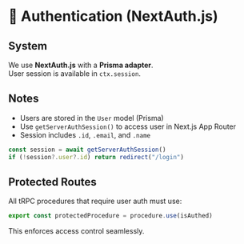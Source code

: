 # 🔐 Authentication (NextAuth.js)

## System

We use **NextAuth.js** with a **Prisma adapter**.  
User session is available in `ctx.session`.

## Notes

- Users are stored in the `User` model (Prisma)
- Use `getServerAuthSession()` to access user in Next.js App Router
- Session includes `.id`, `.email`, and `.name`

```ts
const session = await getServerAuthSession()
if (!session?.user?.id) return redirect("/login")
```

## Protected Routes

All tRPC procedures that require user auth must use:

```ts
export const protectedProcedure = procedure.use(isAuthed)
```

This enforces access control seamlessly. 